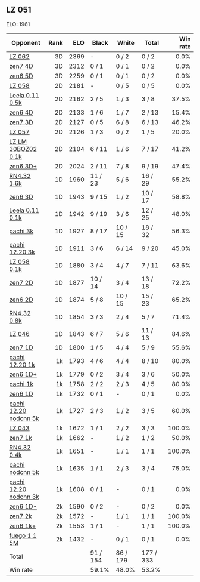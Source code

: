 ## LZ 051 ##

ELO: 1961

Opponent | Rank | ELO | Black | White | Total | Win rate
---------|-----:|----:|-------|-------|-------|-------:
[LZ 062](LZ%20062.md) | 3D | 2369 | - | 0 / 2 | 0 / 2 | 0.0%
[zen7 4D](zen7%204D.md) | 3D | 2312 | 0 / 1 | 0 / 1 | 0 / 2 | 0.0%
[zen6 5D](zen6%205D.md) | 3D | 2259 | 0 / 1 | 0 / 1 | 0 / 2 | 0.0%
[LZ 058](LZ%20058.md) | 2D | 2181 | - | 0 / 5 | 0 / 5 | 0.0%
[Leela 0.11 0.5k](Leela%200.11%200.5k.md) | 2D | 2162 | 2 / 5 | 1 / 3 | 3 / 8 | 37.5%
[zen6 4D](zen6%204D.md) | 2D | 2133 | 1 / 6 | 1 / 7 | 2 / 13 | 15.4%
[zen7 3D](zen7%203D.md) | 2D | 2127 | 0 / 5 | 6 / 8 | 6 / 13 | 46.2%
[LZ 057](LZ%20057.md) | 2D | 2126 | 1 / 3 | 0 / 2 | 1 / 5 | 20.0%
[LZ LM 30BOZ02 0.1k](LZ%20LM%2030BOZ02%200.1k.md) | 2D | 2104 | 6 / 11 | 1 / 6 | 7 / 17 | 41.2%
[zen6 3D+](zen6%203D+.md) | 2D | 2024 | 2 / 11 | 7 / 8 | 9 / 19 | 47.4%
[RN4.32 1.6k](RN4.32%201.6k.md) | 1D | 1960 | 11 / 23 | 5 / 6 | 16 / 29 | 55.2%
[zen6 3D](zen6%203D.md) | 1D | 1943 | 9 / 15 | 1 / 2 | 10 / 17 | 58.8%
[Leela 0.11 0.1k](Leela%200.11%200.1k.md) | 1D | 1942 | 9 / 19 | 3 / 6 | 12 / 25 | 48.0%
[pachi 3k](pachi%203k.md) | 1D | 1927 | 8 / 17 | 10 / 15 | 18 / 32 | 56.3%
[pachi 12.20 3k](pachi%2012.20%203k.md) | 1D | 1911 | 3 / 6 | 6 / 14 | 9 / 20 | 45.0%
[LZ 058 0.1k](LZ%20058%200.1k.md) | 1D | 1880 | 3 / 4 | 4 / 7 | 7 / 11 | 63.6%
[zen7 2D](zen7%202D.md) | 1D | 1877 | 10 / 14 | 3 / 4 | 13 / 18 | 72.2%
[zen6 2D](zen6%202D.md) | 1D | 1874 | 5 / 8 | 10 / 15 | 15 / 23 | 65.2%
[RN4.32 0.8k](RN4.32%200.8k.md) | 1D | 1854 | 3 / 3 | 2 / 4 | 5 / 7 | 71.4%
[LZ 046](LZ%20046.md) | 1D | 1843 | 6 / 7 | 5 / 6 | 11 / 13 | 84.6%
[zen7 1D](zen7%201D.md) | 1D | 1800 | 1 / 5 | 4 / 4 | 5 / 9 | 55.6%
[pachi 12.20 1k](pachi%2012.20%201k.md) | 1k | 1793 | 4 / 6 | 4 / 4 | 8 / 10 | 80.0%
[zen6 1D+](zen6%201D+.md) | 1k | 1779 | 0 / 2 | 3 / 4 | 3 / 6 | 50.0%
[pachi 1k](pachi%201k.md) | 1k | 1758 | 2 / 2 | 2 / 3 | 4 / 5 | 80.0%
[zen6 1D](zen6%201D.md) | 1k | 1732 | 0 / 1 | - | 0 / 1 | 0.0%
[pachi 12.20 nodcnn 5k](pachi%2012.20%20nodcnn%205k.md) | 1k | 1727 | 2 / 3 | 1 / 2 | 3 / 5 | 60.0%
[LZ 043](LZ%20043.md) | 1k | 1672 | 1 / 1 | 2 / 2 | 3 / 3 | 100.0%
[zen7 1k](zen7%201k.md) | 1k | 1662 | - | 1 / 2 | 1 / 2 | 50.0%
[RN4.32 0.4k](RN4.32%200.4k.md) | 1k | 1651 | - | 1 / 1 | 1 / 1 | 100.0%
[pachi nodcnn 5k](pachi%20nodcnn%205k.md) | 1k | 1635 | 1 / 1 | 2 / 3 | 3 / 4 | 75.0%
[pachi 12.20 nodcnn 3k](pachi%2012.20%20nodcnn%203k.md) | 1k | 1608 | 0 / 1 | - | 0 / 1 | 0.0%
[zen6 1D-](zen6%201D-.md) | 2k | 1590 | 0 / 2 | - | 0 / 2 | 0.0%
[zen7 2k](zen7%202k.md) | 2k | 1572 | - | 1 / 1 | 1 / 1 | 100.0%
[zen6 1k+](zen6%201k+.md) | 2k | 1553 | 1 / 1 | - | 1 / 1 | 100.0%
[fuego 1.1 5M](fuego%201.1%205M.md) | 2k | 1432 | - | 0 / 1 | 0 / 1 | 0.0%
Total | | | 91 / 154 | 86 / 179 | 177 / 333 | 
Win rate| | | 59.1% | 48.0% | 53.2% | 
